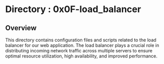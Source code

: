 # Directory : 0x0F-load_balancer
## Overview
This directory contains configuration files and scripts related to the load balancer for our web application. The load balancer plays a crucial role in distributing incoming network traffic across multiple servers to ensure optimal resource utilization, high availability, and improved performance.